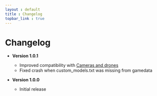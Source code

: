 ```yaml
---
layout : default
title : Changelog
topbar_link : true
---
```


# Changelog

* **Version 1.0.1**
  * Improved compatibility with [Cameras and drones](https://keplyx.github.io/cameras-and-drones/)
  * Fixed crash when custom_models.txt was missing from gamedata

* **Version 1.0.0**
  * Initial release
